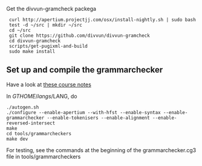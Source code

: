 







Get the divvun-gramcheck packega




```
 curl http://apertium.projectjj.com/osx/install-nightly.sh | sudo bash
 test -d ~/src | mkdir ~/src
 cd ~/src
 git clone https://github.com/divvun/divvun-gramcheck
 cd divvun-gramcheck
 scripts/get-pugixml-and-build
 sudo make install
``` 

 
## Set up and compile the grammarchecker


Have a look at [these course notes](https://gtsvn.uit.no/langtech/trunk/courses/grc/helsinki_2018/notes.txt)


In $GTHOME/langs/$LANG, do


```
./autogen.sh
./configure --enable-apertium --with-hfst --enable-syntax --enable-grammarchecker --enable-tokenisers --enable-alignment --enable-reversed-intersect
make
cd tools/grammarcheckers
make dev
```


For testing, see the commands at the beginning of the grammarchecker.cg3 file in tools/grammarcheckers
